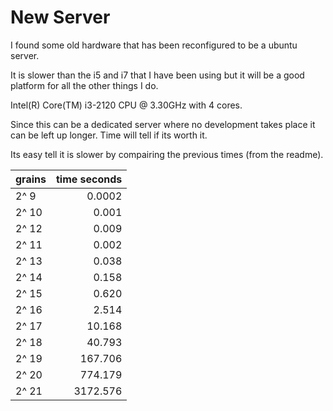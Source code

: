 # New Server

I found some old hardware that has been reconfigured to be a ubuntu server.

It is slower than the i5 and i7 that I have been using but it will be a good platform for all the other things I do.

Intel(R) Core(TM) i3-2120 CPU @ 3.30GHz with 4 cores.

Since this can be a dedicated server where no development takes place it can be left up longer. Time will tell if its worth it.

Its easy tell it is slower by compairing the previous times (from the readme).

|grains|time seconds|
|:-|-:|
|2^ 9|0.0002|
|2^ 10|0.001|
|2^ 12|0.009|
|2^ 11|0.002|
|2^ 13|0.038|
|2^ 14|0.158|
|2^ 15|0.620|
|2^ 16|2.514|
|2^ 17|10.168|
|2^ 18|40.793|
|2^ 19|167.706|
|2^ 20|774.179|
|2^ 21|3172.576|


